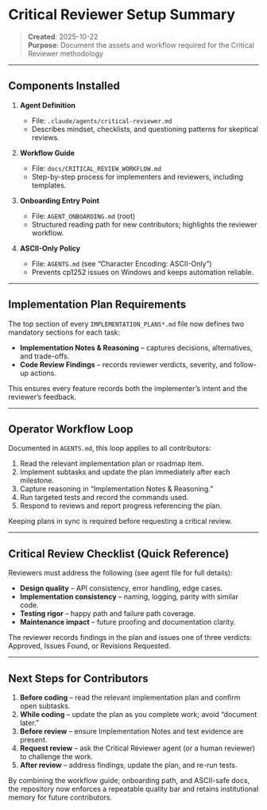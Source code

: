 # Critical Reviewer Setup Summary

> **Created**: 2025-10-22  
> **Purpose**: Document the assets and workflow required for the Critical Reviewer methodology

---

## Components Installed

1. **Agent Definition**  
   - File: `.claude/agents/critical-reviewer.md`  
   - Describes mindset, checklists, and questioning patterns for skeptical reviews.

2. **Workflow Guide**  
   - File: `docs/CRITICAL_REVIEW_WORKFLOW.md`  
   - Step-by-step process for implementers and reviewers, including templates.

3. **Onboarding Entry Point**  
   - File: `AGENT_ONBOARDING.md` (root)  
   - Structured reading path for new contributors; highlights the reviewer workflow.

4. **ASCII-Only Policy**  
   - File: `AGENTS.md` (see “Character Encoding: ASCII-Only”)  
   - Prevents cp1252 issues on Windows and keeps automation reliable.

---

## Implementation Plan Requirements

The top section of every `IMPLEMENTATION_PLANS*.md` file now defines two mandatory sections for each task:

- **Implementation Notes & Reasoning** – captures decisions, alternatives, and trade-offs.  
- **Code Review Findings** – records reviewer verdicts, severity, and follow-up actions.

This ensures every feature records both the implementer’s intent and the reviewer’s feedback.

---

## Operator Workflow Loop

Documented in `AGENTS.md`, this loop applies to all contributors:

1. Read the relevant implementation plan or roadmap item.  
2. Implement subtasks and update the plan immediately after each milestone.  
3. Capture reasoning in “Implementation Notes & Reasoning.”  
4. Run targeted tests and record the commands used.  
5. Respond to reviews and report progress referencing the plan.

Keeping plans in sync is required before requesting a critical review.

---

## Critical Review Checklist (Quick Reference)

Reviewers must address the following (see agent file for full details):

- **Design quality** – API consistency, error handling, edge cases.  
- **Implementation consistency** – naming, logging, parity with similar code.  
- **Testing rigor** – happy path and failure path coverage.  
- **Maintenance impact** – future proofing and documentation clarity.

The reviewer records findings in the plan and issues one of three verdicts: Approved, Issues Found, or Revisions Requested.

---

## Next Steps for Contributors

1. **Before coding** – read the relevant implementation plan and confirm open subtasks.  
2. **While coding** – update the plan as you complete work; avoid “document later.”  
3. **Before review** – ensure Implementation Notes and test evidence are present.  
4. **Request review** – ask the Critical Reviewer agent (or a human reviewer) to challenge the work.  
5. **After review** – address findings, update the plan, and re-run tests.

By combining the workflow guide, onboarding path, and ASCII-safe docs, the repository now enforces a repeatable quality bar and retains institutional memory for future contributors.
